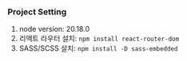 ### Project Setting

1. node version: 20.18.0
2. 리액트 라우터 설치: `npm install react-router-dom`
3. SASS/SCSS 설치: `npm install -D sass-embedded`
